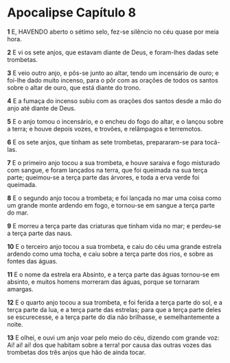 # Apocalipse Capítulo 8

**1** 	E, HAVENDO aberto o sétimo selo, fez-se silêncio no céu quase por meia hora.

**2** 	E vi os sete anjos, que estavam diante de Deus, e foram-lhes dadas sete trombetas.

**3** 	E veio outro anjo, e pôs-se junto ao altar, tendo um incensário de ouro; e foi-lhe dado muito incenso, para o pôr com as orações de todos os santos sobre o altar de ouro, que está diante do trono.

**4** 	E a fumaça do incenso subiu com as orações dos santos desde a mão do anjo até diante de Deus.

**5** 	E o anjo tomou o incensário, e o encheu do fogo do altar, e o lançou sobre a terra; e houve depois vozes, e trovões, e relâmpagos e terremotos.

**6** 	E os sete anjos, que tinham as sete trombetas, prepararam-se para tocá-las.

**7** 	E o primeiro anjo tocou a sua trombeta, e houve saraiva e fogo misturado com sangue, e foram lançados na terra, que foi queimada na sua terça parte; queimou-se a terça parte das árvores, e toda a erva verde foi queimada.

**8** 	E o segundo anjo tocou a trombeta; e foi lançada no mar uma coisa como um grande monte ardendo em fogo, e tornou-se em sangue a terça parte do mar.

**9** 	E morreu a terça parte das criaturas que tinham vida no mar; e perdeu-se a terça parte das naus.

**10** 	E o terceiro anjo tocou a sua trombeta, e caiu do céu uma grande estrela ardendo como uma tocha, e caiu sobre a terça parte dos rios, e sobre as fontes das águas.

**11** 	E o nome da estrela era Absinto, e a terça parte das águas tornou-se em absinto, e muitos homens morreram das águas, porque se tornaram amargas.

**12** 	E o quarto anjo tocou a sua trombeta, e foi ferida a terça parte do sol, e a terça parte da lua, e a terça parte das estrelas; para que a terça parte deles se escurecesse, e a terça parte do dia não brilhasse, e semelhantemente a noite.

**13** 	E olhei, e ouvi um anjo voar pelo meio do céu, dizendo com grande voz: Ai! ai! ai! dos que habitam sobre a terra! por causa das outras vozes das trombetas dos três anjos que hão de ainda tocar.

